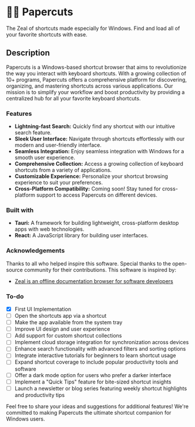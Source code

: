 # 🧑‍🚀 Papercuts
The Zeal of shortcuts made especially for Windows. Find and load all of your favorite shortcuts with ease.

## Description

Papercuts is a Windows-based shortcut browser that aims to revolutionize the way you interact with keyboard shortcuts. With a growing collection of 10+ programs, Papercuts offers a comprehensive platform for discovering, organizing, and mastering shortcuts across various applications. Our mission is to simplify your workflow and boost productivity by providing a centralized hub for all your favorite keyboard shortcuts.

### Features

- **Lightning-fast Search:** Quickly find any shortcut with our intuitive search feature.
- **Sleek User Interface:** Navigate through shortcuts effortlessly with our modern and user-friendly interface.
- **Seamless Integration:** Enjoy seamless integration with Windows for a smooth user experience.
- **Comprehensive Collection:** Access a growing collection of keyboard shortcuts from a variety of applications.
- **Customizable Experience:** Personalize your shortcut browsing experience to suit your preferences.
- **Cross-Platform Compatibility:** Coming soon! Stay tuned for cross-platform support to access Papercuts on different devices.

### Built with

- **Tauri:** A framework for building lightweight, cross-platform desktop apps with web technologies.
- **React:** A JavaScript library for building user interfaces.

### Acknowledgements

Thanks to all who helped inspire this software. Special thanks to the open-source community for their contributions.
This software is inspired by:
- [Zeal is an offline documentation browser for software developers](https://zealdocs.org/)


### To-do

- [x] First UI Implementation
- [ ] Open the shortcuts app via a shortcut
- [ ] Make the app available from the system tray
- [ ] Improve UI design and user experience
- [ ] Add support for custom shortcut collections
- [ ] Implement cloud storage integration for synchronization across devices
- [ ] Enhance search functionality with advanced filters and sorting options
- [ ] Integrate interactive tutorials for beginners to learn shortcut usage
- [ ] Expand shortcut coverage to include popular productivity tools and software
- [ ] Offer a dark mode option for users who prefer a darker interface
- [ ] Implement a "Quick Tips" feature for bite-sized shortcut insights
- [ ] Launch a newsletter or blog series featuring weekly shortcut highlights and productivity tips

Feel free to share your ideas and suggestions for additional features! We're committed to making Papercuts the ultimate shortcut companion for Windows users.
